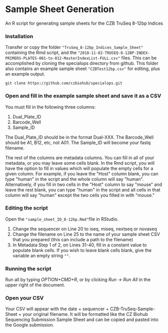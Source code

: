 # Sample Sheet Generation
An R script for generating sample sheets for the CZB TruSeq 8-12bp Indices

### Installation
Transfer or copy the folder `"TruSeq_8-12bp_Indices_Sample_Sheet"` containing the Rmd script, and the `"2018-11-02-TRUSEQ-8-12BP-INDEX-PRIMERS-PLATES-001-to-012-MasterIndexList-FULL.csv"` files. This can be accomplished by cloning the specialops directory from github. This folder also contains an example sample sheet `"CZBTest12bp.csv"` for editing, plus an example output.

```
git clone https://github.com/czbiohub/specialops.git
```

### Open and fill in the example sample sheet and save it as a CSV

You must fill in the following three columns:
1. Dual_Plate_ID
2. Barcode_Well
3. Sample_ID

The Dual_Plate_ID should be in the format Dual-XXX. The Barcode_Well should be A1, B12, etc, not A01. The Sample_ID will become your fastq filename.

The rest of the columns are metadata columns. You can fill in all of your metadata, or you may leave some cells blank. In the Rmd script, you will have the option to fill in values which will populate the empty cells for a given column. For example, if you leave the "Host" column blank, you can type "human" in the script and the whole column will say "human". Alternatively, if you fill in two cells in the "Host" column to say "mouse" and leave the rest blank, you can type "human" in the script and all cells in that column will say "human" except the two cells you filled in with "mouse."

### Editing the script

Open the `"sample_sheet_ID_8-12bp.Rmd"`file in RStudio.

1. Change the sequencer on Line 20 to iseq, miseq, nextseq or novaseq
2. Change the filename on Line 25 to the name of your sample sheet CSV that you prepared (this can include a path to the filename)
3. In Metadata Step 1 of 2, on Lines 31-40, fill in a constant value to populate blank cells. If you wish to leave blank cells blank, give the variable an empty string `""`.

### Running the script

Run all by typing *OPTION+CMD+R*, or by clicking *Run -> Run All* in the upper right of the document.

### Open your CSV

Your CSV will appear with the date + sequencer + CZB-TruSeq-Sample-Sheet + your original filename. It will be formatted like the CZ Biohub Sequencing Submission Sample Sheet and can be copied and pasted into the Google submission.
